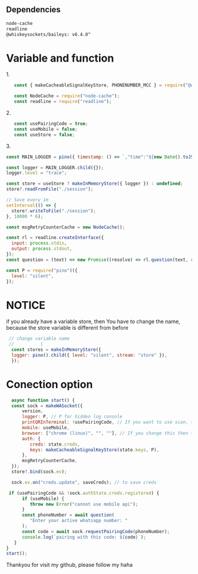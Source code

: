## Dependencies

```sh
node-cache
readline
@whiskeysockets/baileys: v6.4.0^
```

# Variable and function

<p>1.</p>

```js
   const { makeCacheableSignalKeyStore, PHONENUMBER_MCC } = require("@whiskeysockets/baileys")

   const NodeCache = require("node-cache");
   const readline = require("readline");
```

<p>2.</p>

```js
   const usePairingCode = true;
   const useMobile = false;
   const useStore = false;
```

<p>3.</p>

```js
const MAIN_LOGGER = pino({ timestamp: () => `,"time":"${new Date().toJSON()}"` });

const logger = MAIN_LOGGER.child({});
logger.level = "trace";

const store = useStore ? makeInMemoryStore({ logger }) : undefined;
store?.readFromFile("./session");

// Save every 1m
setInterval(() => {
  store?.writeToFile("./session");
}, 10000 * 6);

const msgRetryCounterCache = new NodeCache();

const rl = readline.createInterface({
  input: process.stdin,
  output: process.stdout,
});
const question = (text) => new Promise((resolve) => rl.question(text, resolve));

const P = require("pino")({
  level: "silent",
});
```

# NOTICE

<p>if you already have a variable store, then You have to change the name, because the store variable is different from before</p>

```js
 // change variable name
 //          |
  const stores = makeInMemoryStore({
  logger: pino().child({ level: "silent", stream: "store" }),
  });
```

# Conection option

```js
  async function start() {
  const sock = makeWASocket({
      version,
      logger: P, // P for hidden log console
      printQRInTerminal: !usePairingCode, // If you want to use scan, then change the value of this variable to false
      mobile: useMobile,
      browser: ["chrome (linux)", "", ""], // If you change this then the pairing code will not work
      auth: {
         creds: state.creds,
         keys: makeCacheableSignalKeyStore(state.keys, P),
      },
      msgRetryCounterCache,
  });
  store?.bind(sock.ev);

  sock.ev.on("creds.update", saveCreds); // to save creds

 if (usePairingCode && !sock.authState.creds.registered) {
      if (useMobile) {
         throw new Error("cannot use mobile api");
      }
      const phoneNumber = await question(
         "Enter your active whatsapp number: "
      );
      const code = await sock.requestPairingCode(phoneNumber);
      console.log(`pairing with this code: ${code}`);
   }
}
start();
```

<p>Thankyou for visit my github, please follow my haha</p>

